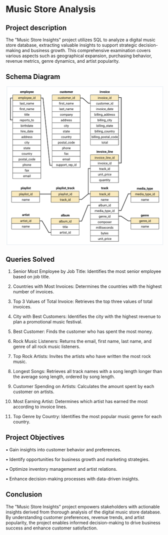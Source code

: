 
# Music Store Analysis



## Project description

The "Music Store Insights" project utilizes SQL to analyze a digital music store database, extracting valuable insights to support strategic decision-making and business growth. This comprehensive examination covers various aspects such as geographical expansion, purchasing behavior, revenue metrics, genre dynamics, and artist popularity.

## Schema Diagram
![Schema](schema_diagram.png)


## Queries Solved

1. Senior Most Employee by Job Title: Identifies the most senior employee based on job title.

2. Countries with Most Invoices: Determines the countries with the highest number of invoices.

3. Top 3 Values of Total Invoice: Retrieves the top three values of total invoices.

4. City with Best Customers: Identifies the city with the highest revenue to plan a promotional music festival.

5. Best Customer: Finds the customer who has spent the most money.

6. Rock Music Listeners: Returns the email, first name, last name, and genre of all rock music listeners.

7. Top Rock Artists: Invites the artists who have written the most rock music.

9. Longest Songs: Retrieves all track names with a song length longer than the average song length, ordered by song length.

9. Customer Spending on Artists: Calculates the amount spent by each customer on artists.

10. Most Earning Artist: Determines which artist has earned the most according to invoice lines.

11. Top Genre by Country: Identifies the most popular music genre for each country.


## Project Objectives

• Gain insights into customer behavior and preferences.

• Identify opportunities for business growth and marketing strategies.

• Optimize inventory management and artist relations.

• Enhance decision-making processes with data-driven insights.


## Conclusion

The "Music Store Insights" project empowers stakeholders with actionable insights derived from thorough analysis of the digital music store database. By understanding customer preferences, revenue trends, and artist popularity, the project enables informed decision-making to drive business success and enhance customer satisfaction.
